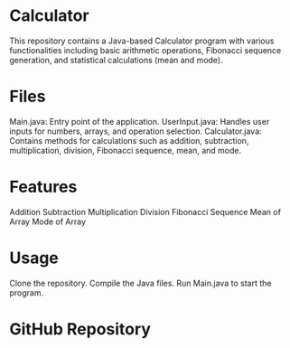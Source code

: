 # Calculator

This repository contains a Java-based Calculator program with various functionalities including basic arithmetic operations, Fibonacci sequence generation, and statistical calculations (mean and mode).

# Files
Main.java: Entry point of the application.
UserInput.java: Handles user inputs for numbers, arrays, and operation selection.
Calculator.java: Contains methods for calculations such as addition, subtraction, multiplication, division, Fibonacci sequence, mean, and mode.

# Features
Addition
Subtraction
Multiplication
Division
Fibonacci Sequence
Mean of Array
Mode of Array

# Usage
Clone the repository.
Compile the Java files.
Run Main.java to start the program.

# GitHub Repository

